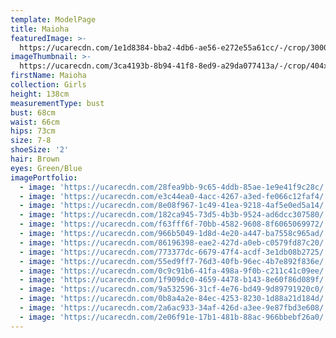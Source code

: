 ```yaml
---
template: ModelPage
title: Maioha
featuredImage: >-
  https://ucarecdn.com/1e1d8384-bba2-4db6-ae56-e272e55a61cc/-/crop/3000x1393/0,0/-/preview/
imageThumbnail: >-
  https://ucarecdn.com/3ca4193b-8b94-41f8-8ed9-a29da077413a/-/crop/404x562/358,26/-/preview/
firstName: Maioha
collection: Girls
height: 138cm
measurementType: bust
bust: 68cm
waist: 66cm
hips: 73cm
size: 7-8
shoeSize: '2'
hair: Brown
eyes: Green/Blue
imagePortfolio:
  - image: 'https://ucarecdn.com/28fea9bb-9c65-4ddb-85ae-1e9e41f9c28c/'
  - image: 'https://ucarecdn.com/e3c44ea0-4acc-4267-a3ed-fe066c12faf4/'
  - image: 'https://ucarecdn.com/8e08f967-1c49-41ea-9218-4af5e0ed5a14/'
  - image: 'https://ucarecdn.com/182ca945-73d5-4b3b-9524-ad6dcc307580/'
  - image: 'https://ucarecdn.com/f63fff6f-70bb-4582-9608-8f6065069972/'
  - image: 'https://ucarecdn.com/966b5049-1d8d-4e20-a447-ba7558c965ad/'
  - image: 'https://ucarecdn.com/86196398-eae2-427d-a0eb-c0579fd87c20/'
  - image: 'https://ucarecdn.com/773377dc-6679-47f4-acdf-3e1db08b2725/'
  - image: 'https://ucarecdn.com/55ed9ff7-76d3-40fb-96ec-4b7e892f836e/'
  - image: 'https://ucarecdn.com/0c9c91b6-41fa-498a-9f0b-c211c41c09ee/'
  - image: 'https://ucarecdn.com/1f909dc0-4659-4478-b143-8e60f86d089f/'
  - image: 'https://ucarecdn.com/9a532596-31cf-4e76-bd49-9d89791920c0/'
  - image: 'https://ucarecdn.com/0b8a4a2e-84ec-4253-8230-1d88a21d184d/'
  - image: 'https://ucarecdn.com/2a6ac933-34af-426d-a3ee-9e87fbd3e608/'
  - image: 'https://ucarecdn.com/2e06f91e-17b1-481b-88ac-966bbebf26a0/'
---
```


